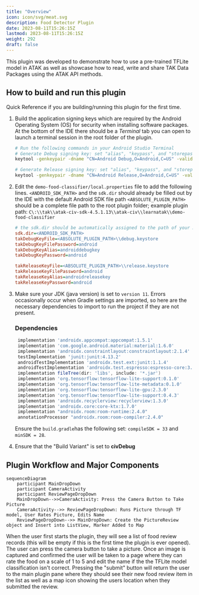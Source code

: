 ```yaml
---
title: "Overview"
icon: icon/svg/meat.svg
description: Food Detector Plugin
date: 2023-08-11T15:26:15Z
lastmod: 2023-08-11T15:26:15Z
weight: 292
draft: false
---
```


This plugin was developed to demonstrate how to use a pre-trained TFLite model in ATAK as well as showcase how to read, write and share TAK Data Packages using the ATAK API methods. 

## How to build and run this plugin

Quick Reference if you are building/running this plugin for the first time.

1. Build the application signing keys which are required by the Android Operating System (OS) for security when installing software packages.
   At the bottom of the IDE there should be a *Terminal* tab you can open to launch a terminal session in the root folder of the plugin.

   ```sh
   # Run the following commands in your Android Studio Terminal
   # Generate Debug signing key: set "alias", "keypass", and "storepass" flag values as desired
   keytool -genkeypair -dname "CN=Android Debug,O=Android,C=US" -validity 9999 -keystore debug.keystore -alias androiddebugkey -keypass android -storepass android 

   # Generate Release signing key: set "alias", "keypass", and "storepass" flag values as desired
   keytool -genkeypair -dname "CN=Android Release,O=Android,C=US" -validity 9999 -keystore release.keystore -alias androidreleasekey -keypass android -storepass android 
   ```

2. Edit the `demo-food-classifier/local.properties` file to add the following lines.
   `<ANDROID_SDK_PATH>` and the `sdk.dir` should already be filled out by the IDE with the default Android SDK file path
   `<ABSOLUTE_PLUGIN_PATH>` should be a complete file path to the root plugin folder;
   example plugin path: `C\:\\tak\\atak-civ-sdk-4.5.1.13\\atak-civ\\learnatak\\demo-food-classifier`

   ```ini
   # the sdk.dir should be automatically assigned to the path of your Android Studio SDK 
   sdk.dir=<ANDROID_SDK_PATH>  
   takDebugKeyFile=<ABSOLUTE_PLUGIN_PATH>\\debug.keystore
   takDebugKeyFilePassword=android
   takDebugKeyAlias=androiddebugkey
   takDebugKeyPassword=android

   takReleaseKeyFile=<ABSOLUTE_PLUGIN_PATH>\\release.keystore
   takReleaseKeyFilePassword=android
   takReleaseKeyAlias=androidreleasekey
   takReleaseKeyPassword=android
   ```

3. Make sure your JDK (java version) is set to `version 11`.
   Errors occasionally occur when Gradle settings are imported, so here are the necessary dependencies to import to run the project if they are not present.
   ### Dependencies
   ```groovy
    implementation 'androidx.appcompat:appcompat:1.5.1'
    implementation 'com.google.android.material:material:1.6.0'
    implementation 'androidx.constraintlayout:constraintlayout:2.1.4'
    testImplementation 'junit:junit:4.13.2'
    androidTestImplementation 'androidx.test.ext:junit:1.1.4'
    androidTestImplementation 'androidx.test.espresso:espresso-core:3.5.0'
    implementation fileTree(dir: 'libs', include: '*.jar')
    implementation 'org.tensorflow:tensorflow-lite-support:0.1.0'
    implementation 'org.tensorflow:tensorflow-lite-metadata:0.1.0'
    implementation 'org.tensorflow:tensorflow-lite-gpu:2.3.0'
    implementation 'org.tensorflow:tensorflow-lite-support:0.4.3'
    implementation 'androidx.recyclerview:recyclerview:1.3.0'
    implementation 'androidx.core:core-ktx:1.7.0'
    implementation "androidx.room:room-runtime:2.4.0"
    annotationProcessor "androidx.room:room-compiler:2.4.0"
   ```
   Ensure the `build.gradle`has the following set: `compileSDK = 33` and `minSDK = 28`. 

4. Ensure that the "Build Variant" is set to **civDebug**



## Plugin Workflow and Major Components

```mermaid
sequenceDiagram
	participant MainDropDown
    participant CameraActivity
    participant ReviewPageDropDown
    MainDropDown-->>CameraActivity: Press the Camera Button to Take Picture
    CameraActivity-->> ReviewPageDropDown: Runs Picture through TF model, User Rates Picture, Edits Name
    ReviewPageDropDown-->> MainDropDown: Create the PictureReview object and Insert into ListView, Marker Added to Map
```
When the user first starts the plugin, they will see a list of food review records (this will be empty if this is the first time the plugin is ever opened). The user can press the camera button to take a picture. Once an image is captured and confirmed the user will be taken to a page where they can rate the food on a scale of 1 to 5 and edit the name if the the TFLite model classification isn't correct. Pressing the "submit" button will return the user to the main plugin pane where they should see their new food review item in the list as well as a map icon showing the users location when they submitted the review. 